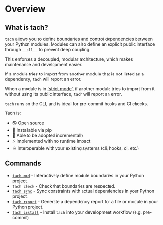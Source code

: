# Overview

## What is tach?
`tach` allows you to define boundaries and control dependencies between your Python modules.
Modules can also define an explicit public interface through `__all__` to prevent deep coupling.

This enforces a decoupled, modular architecture, which makes maintenance and development easier.

If a module tries to import from another module that is not listed as a dependency, `tach` will report an error.

When a module is in ['strict mode'](strict-mode.md), if another module tries to import from it without using its public interface, `tach` will report an error.

`tach` runs on the CLI, and is ideal for pre-commit hooks and CI checks.

Tach is:

- 🌎 Open source
- 🐍 Installable via pip
- 🔧 Able to be adopted incrementally
- ⚡ Implemented with no runtime impact
- ♾️ Interoperable with your existing systems (cli, hooks, ci, etc.)

## Commands
* [`tach mod`](usage.md#tach-mod) - Interactively define module boundaries in your Python project.
* [`tach check`](usage.md#tach-check) - Check that boundaries are respected.
* [`tach sync`](usage.md#tach-sync) - Sync constraints with actual dependencies in your Python project.
* [`tach report`](usage.md#tach-report) - Generate a dependency report for a file or module in your Python project.
* [`tach install`](usage.md#tach-install) - Install `tach` into your development workflow (e.g. pre-commit)
